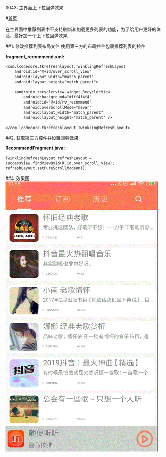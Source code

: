 #043: 主界面上下拉回弹效果

#[首页](./../README.md)

在主界面中推荐列表中不支持刷新和加载更多列表的功能，为了给用户更好的体验，最好加一个上下拉回弹效果

##1. 修改推荐列表布局文件
使用第三方的布局控件包裹推荐列表的控件

**fragment_recommend.xml:**

	<com.lcodecore.tkrefreshlayout.TwinklingRefreshLayout
        android:id="@+id/over_scroll_view"
        android:layout_width="match_parent"
        android:layout_height="match_parent">

        <androidx.recyclerview.widget.RecyclerView
            android:background="#fff4f4f4"
            android:id="@+id/rv_recommend"
            android:overScrollMode="never"
            android:layout_width="match_parent"
            android:layout_height="match_parent" />

    </com.lcodecore.tkrefreshlayout.TwinklingRefreshLayout>
       
##2. 获取第三方控件并设置回弹效果

**RecommendFragment.java:**

	TwinklingRefreshLayout refreshLayout = successView.findViewById(R.id.over_scroll_view);
    refreshLayout.setPureScrollModeOn();

##4. 效果图
![效果图](./pics/MainActivityPureScrollMode.gif)